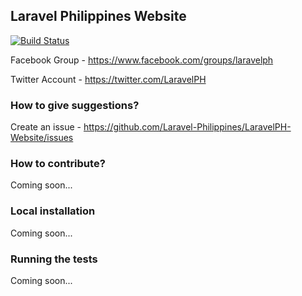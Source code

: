 ## Laravel Philippines Website

[![Build Status](https://travis-ci.org/Laravel-Philippines/LaravelPH-Website.svg)](https://travis-ci.org/Laravel-Philippines/LaravelPH-Website)

Facebook Group - https://www.facebook.com/groups/laravelph

Twitter Account - https://twitter.com/LaravelPH

### How to give suggestions?
Create an issue - https://github.com/Laravel-Philippines/LaravelPH-Website/issues

### How to contribute?
Coming soon...

### Local installation
Coming soon...

### Running the tests
Coming soon...